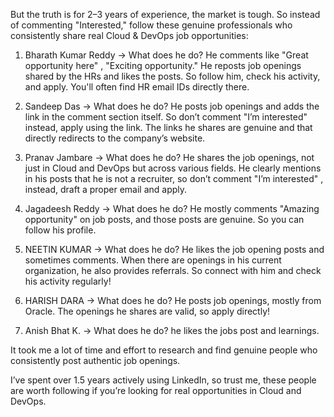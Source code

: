  But the truth is for 2–3 years of experience, the market is tough.
So instead of commenting "Interested," follow these genuine professionals who consistently share real Cloud & DevOps job opportunities:

1. Bharath Kumar Reddy
→ What does he do?
 He comments like "Great opportunity here" , "Exciting opportunity." He reposts job openings shared by the HRs and likes the posts. So follow him, check his activity, and apply. You'll often find HR email IDs directly there.

2. Sandeep Das
→ What does he do?
 He posts job openings and adds the link in the comment section itself. So don’t comment "I’m interested" instead, apply using the link. The links he shares are genuine and that directly redirects to the company’s website.

3. Pranav Jambare
→ What does he do?
 He shares the job openings, not just in Cloud and DevOps but across various fields. He clearly mentions in his posts that he is not a recruiter, so don’t comment "I’m interested" , instead, draft a proper email and apply.

4. Jagadeesh Reddy
→ What does he do?
 He mostly comments "Amazing opportunity" on job posts, and those posts are genuine. So you can follow his profile.

5. NEETIN KUMAR
→ What does he do?
 He likes the job opening posts and sometimes comments. When there are openings in his current organization, he also provides referrals. So connect with him and check his activity regularly!

6. HARISH DARA
→ What does he do?
 He posts job openings, mostly from Oracle. The openings he shares are valid, so apply directly!

8. Anish Bhat K.
→ What does he do?
he likes the jobs post and learnings. 

It took me a lot of time and effort to research and find genuine people who consistently post authentic job openings.

 I’ve spent over 1.5 years actively using LinkedIn, so trust me, these people are worth following if you’re looking for real opportunities in Cloud and DevOps.
 
